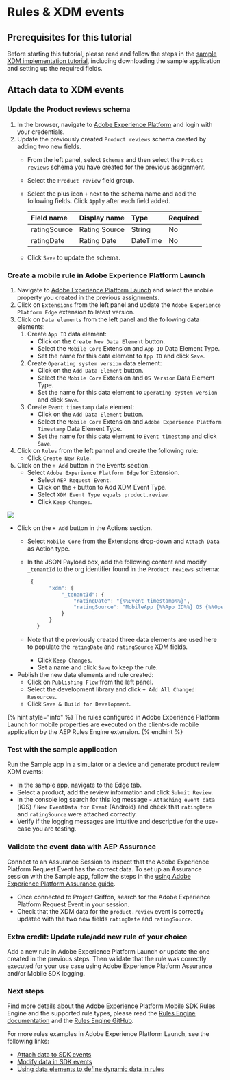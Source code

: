 # Rules & XDM events

## Prerequisites for this tutorial

Before starting this tutorial, please read and follow the steps in the [sample XDM implementation tutorial](sample-xdm-implementation.md), including downloading the sample application and setting up the required fields.

## Attach data to XDM events

### Update the Product reviews schema

1. In the browser, navigate to [Adobe Experience Platform](https://experience.adobe.com/platform) and login with your credentials.
2. Update the previously created `Product reviews` schema created by adding two new fields.
   * From the left panel, select `Schemas` and then select the `Product reviews` schema you have created for the previous assignment.
   * Select the `Product review` field group.
   * Select the plus icon `+` next to the schema name and add the following fields. Click `Apply` after each field added.

     | Field name | Display name | Type | Required |
     | :--- | :--- | :--- | :--- |
     | ratingSource | Rating Source | String | No |
     | ratingDate | Rating Date | DateTime | No |

   * Click `Save` to update the schema.

### Create a mobile rule in Adobe Experience Platform Launch

1. Navigate to [Adobe Experience Platform Launch](https://experience.adobe.com/launch) and select the mobile property you created in the previous assignments.
2. Click on `Extensions` from the left panel and update the `Adobe Experience Platform Edge` extension to latest version.
3. Click on `Data elements` from the left panel and the following data elements:
   1. Create `App ID` data element:
      * Click on the `Create New Data Element` button.
      * Select the `Mobile Core` Extension and `App ID` Data Element Type.
      * Set the name for this data element to `App ID` and click `Save`.
   2. Create `Operating system version` data element:
      * Click on the `Add Data Element` button.
      * Select the `Mobile Core` Extension and `OS Version` Data Element Type.
      * Set the name for this data element to `Operating system version` and click `Save`.
   3. Create `Event timestamp` data element:
      * Click on the `Add Data Element` button.
      * Select the `Mobile Core` Extension and `Adobe Experience Platform Timestamp` Data Element Type.
      * Set the name for this data element to `Event timestamp` and click `Save`.
4. Click on `Rules` from the left pannel and create the following rule:
   * Click `Create New Rule`.
5. Click on the `+ Add` button in the Events section.
   * Select `Adobe Experience Platform Edge` for Extension.
     * Select `AEP Request Event`.
     * Click on the `+` button to Add XDM Event Type.
     * Select `XDM Event Type equals product.review`.
     * Click `Keep Changes`.

![](../../../.gitbook/assets/rule_xdm_event_type.png)

* Click on the `+ Add` button in the Actions section.
  * Select `Mobile Core` from the Extensions drop-down and `Attach Data` as Action type.
  * In the JSON Payload box, add the following content and modify `_tenantId` to the org identifier found in the `Product reviews` schema:

    ```javascript
     {
           "xdm": {
               "_tenantId": {
                   "ratingDate": "{%%Event timestamp%%}",
                   "ratingSource": "MobileApp {%%App ID%%} OS {%%Operating system version%%}"
               }
           }
       }
    ```

  * Note that the previously created three data elements are used here to populate the `ratingDate` and `ratingSource` XDM fields.
    * Click `Keep Changes`.
    * Set a name and click `Save` to keep the rule.
* Publish the new data elements and rule created:
  * Click on `Publishing Flow` from the left panel.
  * Select the development library and click `+ Add All Changed Resources`.
  * Click `Save & Build for Development`.

{% hint style="info" %}
The rules configured in Adobe Experience Platform Launch for mobile properties are executed on the client-side mobile application by the AEP Rules Engine extension.
{% endhint %}

### Test with the sample application

Run the Sample app in a simulator or a device and generate product review XDM events:

* In the sample app, navigate to the Edge tab.
* Select a product, add the review information and click `Submit Review`.
* In the console log search for this log message - `Attaching event data` \(iOS\) / `New EventData for Event` \(Android\) and check that `ratingDate` and `ratingSource` were attached correctly. 
* Verify if the logging messages are intuitive and descriptive for the use-case you are testing.

### Validate the event data with AEP Assurance

Connect to an Assurance Session to inspect that the Adobe Experience Platform Request Event has the correct data. To set up an Assurance session with the Sample app, follow the steps in the [using Adobe Experience Platform Assurance guide](https://aep-sdks.gitbook.io/docs/resources/user-guides/getting-started-with-adobe-experience-platform#using-aep-assurance).

* Once connected to Project Griffon, search for the Adobe Experience Platform Request Event in your session.
* Check that the XDM data for the `product.review` event is correctly updated with the two new fields  `ratingDate` and `ratingSource`.

### Extra credit: Update rule/add new rule of your choice

Add a new rule in Adobe Experience Platform Launch or update the one created in the previous steps. Then validate that the rule was correctly executed for your use case using Adobe Experience Platform Assurance and/or Mobile SDK logging.

### Next steps

Find more details about the Adobe Experience Platform Mobile SDK Rules Engine and the supported rule types, please read the [Rules Engine documentation](https://aep-sdks.gitbook.io/docs/using-mobile-extensions/mobile-core/rules-engine) and the [Rules Engine GitHub](https://github.com/adobe/aepsdk-rulesengine-ios).

For more rules examples in Adobe Experience Platform Launch, see the following links:

* [Attach data to SDK events](https://aep-sdks.gitbook.io/docs/resources/user-guides/attach-data)
* [Modify data in SDK events](https://aep-sdks.gitbook.io/docs/resources/user-guides/modify-data)
* [Using data elements to define dynamic data in rules](https://aep-sdks.gitbook.io/docs/resources/user-guides/launch-data-elements)

